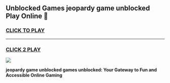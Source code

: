 
## Unblocked Games jeopardy game unblocked Play Online 👋
<h3>
<a href="https://news.freeplayer.one?title=jeopardy_game_unblocked&ref=17F">CLICK TO PLAY</a></h3>
<hr>

<h3>
<a href="https://news.freeplayer.one?title=jeopardy_game_unblocked&ref=17F">CLICK 2 PLAY</a>
  
</h3>

<a href="https://news.freeplayer.one?title=jeopardy_game_unblocked&ref=17F/"><img src="https://clearcache.store/games.png"></a>


**jeopardy game unblocked games unblocked: Your Gateway to Fun and Accessible Online Gaming**
